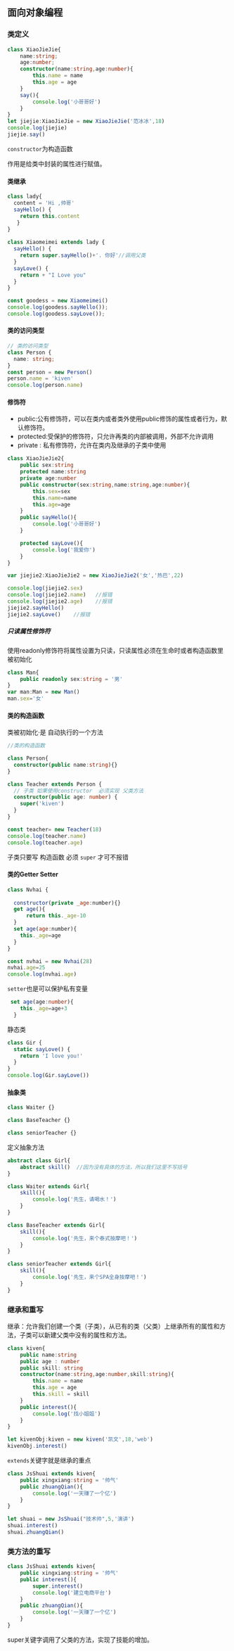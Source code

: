 
## 面向对象编程

### 类定义

`````typescript
class XiaoJieJie{
    name:string;
    age:number;
    constructor(name:string,age:number){
        this.name = name
        this.age = age 
    }
    say(){
        console.log('小哥哥好')
    }
}
let jiejie:XiaoJieJie = new XiaoJieJie('范冰冰',18)
console.log(jiejie)
jiejie.say()
`````

`constructor`为构造函数

作用是给类中封装的属性进行赋值。

#### 类继承

`````typescript
class lady{
  content = 'Hi ,帅哥'
  sayHello() {
    return this.content
   }
}
 
class Xiaomeimei extends lady { 
  sayHello() { 
    return super.sayHello()+'. 你好'//调用父类
  }
  sayLove() { 
    return + "I Love you"
  }
}

const goodess = new Xiaomeimei()
console.log(goodess.sayHello());
console.log(goodess.sayLove());
`````

#### 类的访问类型

`````typescript
// 类的访问类型
class Person { 
  name: string;
}
const person = new Person()
person.name = 'kiven'
console.log(person.name)
`````

#### 修饰符

- public:公有修饰符，可以在类内或者类外使用public修饰的属性或者行为，默认修饰符。
- protected:受保护的修饰符，只允许再类的内部被调用，外部不允许调用
- private : 私有修饰符，允许在类内及继承的子类中使用

`````typescript
class XiaoJieJie2{
    public sex:string
    protected name:string
    private age:number
    public constructor(sex:string,name:string,age:number){
        this.sex=sex
        this.name=name
        this.age=age
    }
    public sayHello(){
        console.log('小哥哥好')
    }

    protected sayLove(){
        console.log('我爱你')
    }
}

var jiejie2:XiaoJieJie2 = new XiaoJieJie2('女','热巴',22)

console.log(jiejie2.sex)
console.log(jiejie2.name)   //报错
console.log(jiejie2.age)    //报错
jiejie2.sayHello()
jiejie2.sayLove()    //报错
`````

##### 只读属性修饰符

使用readonly修饰符将属性设置为只读，只读属性必须在生命时或者构造函数里被初始化

`````typescript
class Man{
    public readonly sex:string = '男'
}
var man:Man = new Man()
man.sex='女'
`````

#### 类的构造函数

类被初始化·是 自动执行的一个方法

`````typescript
//类的构造函数

class Person{
  constructor(public name:string){}
}

class Teacher extends Person { 
  // 子类 如果使用constructor  必须实现 父类方法
  constructor(public age: number) { 
    super('kiven')
  }
}

const teacher= new Teacher(18)
console.log(teacher.name)
console.log(teacher.age)
`````

子类只要写 构造函数 必须	`super`  才可不报错

#### 类的Getter Setter

```js
class Nvhai {
  
  constructor(private _age:number){}
  get age(){
      return this._age-10
  }
  set age(age:number){
    this._age=age
  }
}

const nvhai = new Nvhai(28)
nvhai.age=25
console.log(nvhai.age)
```

`setter`也是可以保护私有变量

````typescript
 set age(age:number){
    this._age=age+3
  }
````

静态类

````typescript
class Gir { 
  static sayLove() { 
    return 'I love you!'
  }
}
console.log(Gir.sayLove())
````

#### 抽象类

````typescript
class Waiter {}

class BaseTeacher {}

class seniorTeacher {}
````

定义抽象方法

`````typescript
abstract class Girl{
    abstract skill()  //因为没有具体的方法，所以我们这里不写括号
}

class Waiter extends Girl{
    skill(){
        console.log('先生，请喝水！')
    }
}

class BaseTeacher extends Girl{
    skill(){
        console.log('先生，来个泰式按摩吧！')
    }
}

class seniorTeacher extends Girl{
    skill(){
        console.log('先生，来个SPA全身按摩吧！')
    }
}
`````

### 继承和重写

继承：允许我们创建一个类（子类），从已有的类（父类）上继承所有的属性和方法，子类可以新建父类中没有的属性和方法。

`````typescript
class kiven{
    public name:string
    public age : number
    public skill: string
    constructor(name:string,age:number,skill:string){
        this.name = name
        this.age = age
        this.skill = skill
    }
    public interest(){
        console.log('找小姐姐')
    }
}

let kivenObj:kiven = new kiven('凯文',18,'web')
kivenObj.interest()
`````

`extends`关键字就是继承的重点

`````typescript
class JsShuai extends kiven{
    public xingxiang:string = '帅气'
    public zhuangQian(){
        console.log('一天赚了一个亿')
    }
}

let shuai = new JsShuai("技术帅",5,'演讲')
shuai.interest()
shuai.zhuangQian()
`````

### 类方法的重写

````typescript
class JsShuai extends kiven{
    public xingxiang:string = '帅气'
    public interest(){
        super.interest()
        console.log('建立电商平台')
    }
    public zhuangQian(){
        console.log('一天赚了一个亿')
    }
}
````

super关键字调用了父类的方法，实现了技能的增加。
